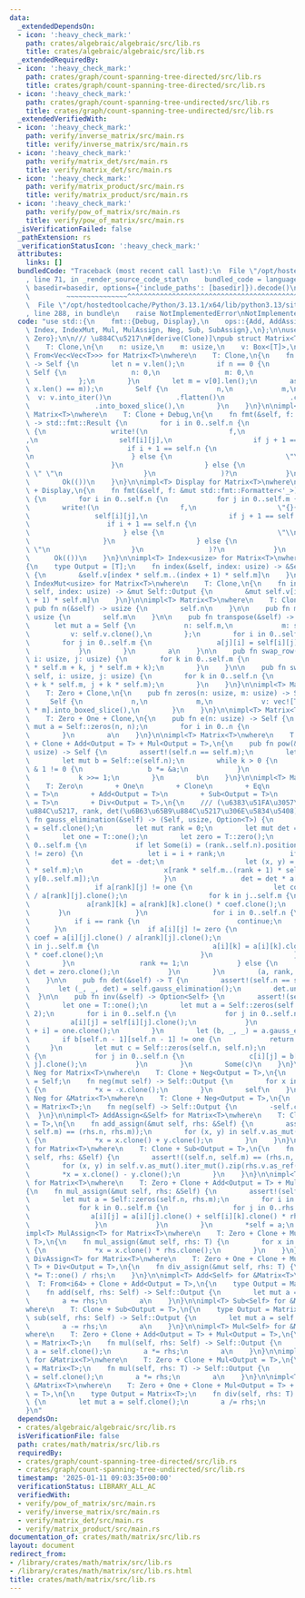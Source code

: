 ```yaml
---
data:
  _extendedDependsOn:
  - icon: ':heavy_check_mark:'
    path: crates/algebraic/algebraic/src/lib.rs
    title: crates/algebraic/algebraic/src/lib.rs
  _extendedRequiredBy:
  - icon: ':heavy_check_mark:'
    path: crates/graph/count-spanning-tree-directed/src/lib.rs
    title: crates/graph/count-spanning-tree-directed/src/lib.rs
  - icon: ':heavy_check_mark:'
    path: crates/graph/count-spanning-tree-undirected/src/lib.rs
    title: crates/graph/count-spanning-tree-undirected/src/lib.rs
  _extendedVerifiedWith:
  - icon: ':heavy_check_mark:'
    path: verify/inverse_matrix/src/main.rs
    title: verify/inverse_matrix/src/main.rs
  - icon: ':heavy_check_mark:'
    path: verify/matrix_det/src/main.rs
    title: verify/matrix_det/src/main.rs
  - icon: ':heavy_check_mark:'
    path: verify/matrix_product/src/main.rs
    title: verify/matrix_product/src/main.rs
  - icon: ':heavy_check_mark:'
    path: verify/pow_of_matrix/src/main.rs
    title: verify/pow_of_matrix/src/main.rs
  _isVerificationFailed: false
  _pathExtension: rs
  _verificationStatusIcon: ':heavy_check_mark:'
  attributes:
    links: []
  bundledCode: "Traceback (most recent call last):\n  File \"/opt/hostedtoolcache/Python/3.13.1/x64/lib/python3.13/site-packages/onlinejudge_verify/documentation/build.py\"\
    , line 71, in _render_source_code_stat\n    bundled_code = language.bundle(stat.path,\
    \ basedir=basedir, options={'include_paths': [basedir]}).decode()\n          \
    \         ~~~~~~~~~~~~~~~^^^^^^^^^^^^^^^^^^^^^^^^^^^^^^^^^^^^^^^^^^^^^^^^^^^^^^^^^^^^^^^^^^\n\
    \  File \"/opt/hostedtoolcache/Python/3.13.1/x64/lib/python3.13/site-packages/onlinejudge_verify/languages/rust.py\"\
    , line 288, in bundle\n    raise NotImplementedError\nNotImplementedError\n"
  code: "use std::{\n    fmt::{Debug, Display},\n    ops::{Add, AddAssign, Div, DivAssign,\
    \ Index, IndexMut, Mul, MulAssign, Neg, Sub, SubAssign},\n};\n\nuse algebraic::{One,\
    \ Zero};\n\n/// \u884C\u5217\n#[derive(Clone)]\npub struct Matrix<T>\nwhere\n\
    \    T: Clone,\n{\n    n: usize,\n    m: usize,\n    v: Box<[T]>,\n}\n\nimpl<T>\
    \ From<Vec<Vec<T>>> for Matrix<T>\nwhere\n    T: Clone,\n{\n    fn from(v: Vec<Vec<T>>)\
    \ -> Self {\n        let n = v.len();\n        if n == 0 {\n            return\
    \ Self {\n                n: 0,\n                m: 0,\n                v: vec![].into_boxed_slice(),\n\
    \            };\n        }\n        let m = v[0].len();\n        assert!(v.iter().all(|x|\
    \ x.len() == m));\n        Self {\n            n,\n            m,\n          \
    \  v: v.into_iter()\n                .flatten()\n                .collect::<Vec<_>>()\n\
    \                .into_boxed_slice(),\n        }\n    }\n}\n\nimpl<T> Debug for\
    \ Matrix<T>\nwhere\n    T: Clone + Debug,\n{\n    fn fmt(&self, f: &mut std::fmt::Formatter<'_>)\
    \ -> std::fmt::Result {\n        for i in 0..self.n {\n            for j in 0..self.m\
    \ {\n                write!(\n                    f,\n                    \"{:?}{}\"\
    ,\n                    self[i][j],\n                    if j + 1 == self.m {\n\
    \                        if i + 1 == self.n {\n                            \"\"\
    \n                        } else {\n                            \"\\n\"\n    \
    \                    }\n                    } else {\n                       \
    \ \" \"\n                    }\n                )?\n            }\n        }\n\
    \        Ok(())\n    }\n}\n\nimpl<T> Display for Matrix<T>\nwhere\n    T: Clone\
    \ + Display,\n{\n    fn fmt(&self, f: &mut std::fmt::Formatter<'_>) -> std::fmt::Result\
    \ {\n        for i in 0..self.n {\n            for j in 0..self.m {\n        \
    \        write!(\n                    f,\n                    \"{}{}\",\n    \
    \                self[i][j],\n                    if j + 1 == self.m {\n     \
    \                   if i + 1 == self.n {\n                            \"\"\n \
    \                       } else {\n                            \"\\n\"\n      \
    \                  }\n                    } else {\n                        \"\
    \ \"\n                    }\n                )?\n            }\n        }\n  \
    \      Ok(())\n    }\n}\n\nimpl<T> Index<usize> for Matrix<T>\nwhere\n    T: Clone,\n\
    {\n    type Output = [T];\n    fn index(&self, index: usize) -> &Self::Output\
    \ {\n        &self.v[index * self.m..(index + 1) * self.m]\n    }\n}\n\nimpl<T>\
    \ IndexMut<usize> for Matrix<T>\nwhere\n    T: Clone,\n{\n    fn index_mut(&mut\
    \ self, index: usize) -> &mut Self::Output {\n        &mut self.v[index * self.m..(index\
    \ + 1) * self.m]\n    }\n}\n\nimpl<T> Matrix<T>\nwhere\n    T: Clone,\n{\n   \
    \ pub fn n(&self) -> usize {\n        self.n\n    }\n\n    pub fn m(&self) ->\
    \ usize {\n        self.m\n    }\n\n    pub fn transpose(&self) -> Self {\n  \
    \      let mut a = Self {\n            n: self.m,\n            m: self.n,\n  \
    \          v: self.v.clone(),\n        };\n        for i in 0..self.n {\n    \
    \        for j in 0..self.m {\n                a[j][i] = self[i][j].clone();\n\
    \            }\n        }\n        a\n    }\n\n    pub fn swap_row(&mut self,\
    \ i: usize, j: usize) {\n        for k in 0..self.m {\n            self.v.swap(i\
    \ * self.m + k, j * self.m + k);\n        }\n    }\n\n    pub fn swap_col(&mut\
    \ self, i: usize, j: usize) {\n        for k in 0..self.n {\n            self.v.swap(i\
    \ + k * self.m, j + k * self.m);\n        }\n    }\n}\n\nimpl<T> Matrix<T>\nwhere\n\
    \    T: Zero + Clone,\n{\n    pub fn zeros(n: usize, m: usize) -> Self {\n   \
    \     Self {\n            n,\n            m,\n            v: vec![T::zero(); n\
    \ * m].into_boxed_slice(),\n        }\n    }\n}\n\nimpl<T> Matrix<T>\nwhere\n\
    \    T: Zero + One + Clone,\n{\n    pub fn e(n: usize) -> Self {\n        let\
    \ mut a = Self::zeros(n, n);\n        for i in 0..n {\n            a[i][i] = T::one();\n\
    \        }\n        a\n    }\n}\n\nimpl<T> Matrix<T>\nwhere\n    T: Zero + One\
    \ + Clone + Add<Output = T> + Mul<Output = T>,\n{\n    pub fn pow(&self, mut k:\
    \ usize) -> Self {\n        assert!(self.n == self.m);\n        let mut a = self.clone();\n\
    \        let mut b = Self::e(self.n);\n        while k > 0 {\n            if k\
    \ & 1 != 0 {\n                b *= &a;\n            }\n            a *= &a.clone();\n\
    \            k >>= 1;\n        }\n        b\n    }\n}\n\nimpl<T> Matrix<T>\nwhere\n\
    \    T: Zero\n        + One\n        + Clone\n        + Eq\n        + Neg<Output\
    \ = T>\n        + Add<Output = T>\n        + Sub<Output = T>\n        + Mul<Output\
    \ = T>\n        + Div<Output = T>,\n{\n    /// (\u6383\u51FA\u3057\u5F8C\u306E\
    \u884C\u5217, rank, det(\u6B63\u65B9\u884C\u5217\u306E\u5834\u5408))\n    pub\
    \ fn gauss_elimination(&self) -> (Self, usize, Option<T>) {\n        let mut a\
    \ = self.clone();\n        let mut rank = 0;\n        let mut det = T::one();\n\
    \        let one = T::one();\n        let zero = T::zero();\n        for j in\
    \ 0..self.m {\n            if let Some(i) = (rank..self.n).position(|i| a[i][j]\
    \ != zero) {\n                let i = i + rank;\n                if rank < i {\n\
    \                    det = -det;\n                    let (x, y) = a.v.split_at_mut(i\
    \ * self.m);\n                    x[rank * self.m..(rank + 1) * self.m].swap_with_slice(&mut\
    \ y[0..self.m]);\n                }\n                det = det * a[rank][j].clone();\n\
    \                if a[rank][j] != one {\n                    let coef = one.clone()\
    \ / a[rank][j].clone();\n                    for k in j..self.m {\n          \
    \              a[rank][k] = a[rank][k].clone() * coef.clone();\n             \
    \       }\n                }\n                for i in 0..self.n {\n         \
    \           if i == rank {\n                        continue;\n              \
    \      }\n                    if a[i][j] != zero {\n                        let\
    \ coef = a[i][j].clone() / a[rank][j].clone();\n                        for k\
    \ in j..self.m {\n                            a[i][k] = a[i][k].clone() - a[rank][k].clone()\
    \ * coef.clone();\n                        }\n                    }\n        \
    \        }\n                rank += 1;\n            } else {\n               \
    \ det = zero.clone();\n            }\n        }\n        (a, rank, Some(det))\n\
    \    }\n\n    pub fn det(&self) -> T {\n        assert!(self.n == self.m);\n \
    \       let (_, _, det) = self.gauss_elimination();\n        det.unwrap()\n  \
    \  }\n\n    pub fn inv(&self) -> Option<Self> {\n        assert!(self.n == self.m);\n\
    \        let one = T::one();\n        let mut a = Self::zeros(self.n, self.n *\
    \ 2);\n        for i in 0..self.n {\n            for j in 0..self.n {\n      \
    \          a[i][j] = self[i][j].clone();\n            }\n            a[i][self.n\
    \ + i] = one.clone();\n        }\n        let (b, _, _) = a.gauss_elimination();\n\
    \        if b[self.n - 1][self.n - 1] != one {\n            return None;\n   \
    \     }\n        let mut c = Self::zeros(self.n, self.n);\n        for i in 0..self.n\
    \ {\n            for j in 0..self.n {\n                c[i][j] = b[i][self.n +\
    \ j].clone();\n            }\n        }\n        Some(c)\n    }\n}\n\nimpl<T>\
    \ Neg for Matrix<T>\nwhere\n    T: Clone + Neg<Output = T>,\n{\n    type Output\
    \ = Self;\n    fn neg(mut self) -> Self::Output {\n        for x in self.v.as_mut()\
    \ {\n            *x = -x.clone();\n        }\n        self\n    }\n}\n\nimpl<T>\
    \ Neg for &Matrix<T>\nwhere\n    T: Clone + Neg<Output = T>,\n{\n    type Output\
    \ = Matrix<T>;\n    fn neg(self) -> Self::Output {\n        -self.clone()\n  \
    \  }\n}\n\nimpl<T> AddAssign<&Self> for Matrix<T>\nwhere\n    T: Clone + Add<Output\
    \ = T>,\n{\n    fn add_assign(&mut self, rhs: &Self) {\n        assert!((self.n,\
    \ self.m) == (rhs.n, rhs.m));\n        for (x, y) in self.v.as_mut().iter_mut().zip(rhs.v.as_ref())\
    \ {\n            *x = x.clone() + y.clone();\n        }\n    }\n}\n\nimpl<T> SubAssign<&Self>\
    \ for Matrix<T>\nwhere\n    T: Clone + Sub<Output = T>,\n{\n    fn sub_assign(&mut\
    \ self, rhs: &Self) {\n        assert!((self.n, self.m) == (rhs.n, rhs.m));\n\
    \        for (x, y) in self.v.as_mut().iter_mut().zip(rhs.v.as_ref()) {\n    \
    \        *x = x.clone() - y.clone();\n        }\n    }\n}\n\nimpl<T> MulAssign<&Self>\
    \ for Matrix<T>\nwhere\n    T: Zero + Clone + Add<Output = T> + Mul<Output = T>,\n\
    {\n    fn mul_assign(&mut self, rhs: &Self) {\n        assert!(self.m == rhs.n);\n\
    \        let mut a = Self::zeros(self.n, rhs.m);\n        for i in 0..self.n {\n\
    \            for k in 0..self.m {\n                for j in 0..rhs.m {\n     \
    \               a[i][j] = a[i][j].clone() + self[i][k].clone() * rhs[k][j].clone();\n\
    \                }\n            }\n        }\n        *self = a;\n    }\n}\n\n\
    impl<T> MulAssign<T> for Matrix<T>\nwhere\n    T: Zero + Clone + Mul<Output =\
    \ T>,\n{\n    fn mul_assign(&mut self, rhs: T) {\n        for x in self.v.as_mut()\
    \ {\n            *x = x.clone() * rhs.clone();\n        }\n    }\n}\n\nimpl<T>\
    \ DivAssign<T> for Matrix<T>\nwhere\n    T: Zero + One + Clone + Mul<Output =\
    \ T> + Div<Output = T>,\n{\n    fn div_assign(&mut self, rhs: T) {\n        *self\
    \ *= T::one() / rhs;\n    }\n}\n\nimpl<T> Add<Self> for &Matrix<T>\nwhere\n  \
    \  T: From<i64> + Clone + Add<Output = T>,\n{\n    type Output = Matrix<T>;\n\
    \    fn add(self, rhs: Self) -> Self::Output {\n        let mut a = self.clone();\n\
    \        a += rhs;\n        a\n    }\n}\n\nimpl<T> Sub<Self> for &Matrix<T>\n\
    where\n    T: Clone + Sub<Output = T>,\n{\n    type Output = Matrix<T>;\n    fn\
    \ sub(self, rhs: Self) -> Self::Output {\n        let mut a = self.clone();\n\
    \        a -= rhs;\n        a\n    }\n}\n\nimpl<T> Mul<Self> for &Matrix<T>\n\
    where\n    T: Zero + Clone + Add<Output = T> + Mul<Output = T>,\n{\n    type Output\
    \ = Matrix<T>;\n    fn mul(self, rhs: Self) -> Self::Output {\n        let mut\
    \ a = self.clone();\n        a *= rhs;\n        a\n    }\n}\n\nimpl<T> Mul<T>\
    \ for &Matrix<T>\nwhere\n    T: Zero + Clone + Mul<Output = T>,\n{\n    type Output\
    \ = Matrix<T>;\n    fn mul(self, rhs: T) -> Self::Output {\n        let mut a\
    \ = self.clone();\n        a *= rhs;\n        a\n    }\n}\n\nimpl<T> Div<T> for\
    \ &Matrix<T>\nwhere\n    T: Zero + One + Clone + Mul<Output = T> + Div<Output\
    \ = T>,\n{\n    type Output = Matrix<T>;\n    fn div(self, rhs: T) -> Self::Output\
    \ {\n        let mut a = self.clone();\n        a /= rhs;\n        a\n    }\n\
    }\n"
  dependsOn:
  - crates/algebraic/algebraic/src/lib.rs
  isVerificationFile: false
  path: crates/math/matrix/src/lib.rs
  requiredBy:
  - crates/graph/count-spanning-tree-directed/src/lib.rs
  - crates/graph/count-spanning-tree-undirected/src/lib.rs
  timestamp: '2025-01-11 09:03:35+00:00'
  verificationStatus: LIBRARY_ALL_AC
  verifiedWith:
  - verify/pow_of_matrix/src/main.rs
  - verify/inverse_matrix/src/main.rs
  - verify/matrix_det/src/main.rs
  - verify/matrix_product/src/main.rs
documentation_of: crates/math/matrix/src/lib.rs
layout: document
redirect_from:
- /library/crates/math/matrix/src/lib.rs
- /library/crates/math/matrix/src/lib.rs.html
title: crates/math/matrix/src/lib.rs
---
```

